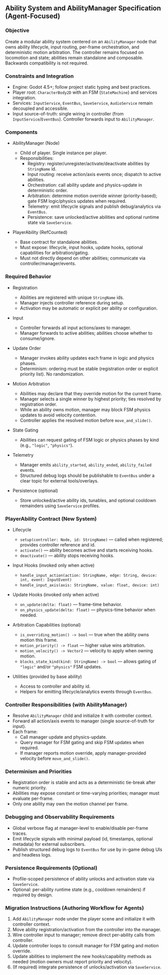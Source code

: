 ## Ability System and AbilityManager Specification (Agent-Focused)

### Objective

Create a modular ability system centered on an `AbilityManager` node that owns ability lifecycle, input routing, per-frame orchestration, and deterministic motion arbitration. The controller remains focused on locomotion and state; abilities remain standalone and composable. Backwards compatibility is not required.

### Constraints and Integration

- Engine: Godot 4.5+; follow project static typing and best practices.
- Player root: `CharacterBody2D` with an FSM (`StateMachine`) and services integration.
- Services: `InputService`, `EventBus`, `SaveService`, `AudioService` remain decoupled and accessible.
- Input source-of-truth: single wiring in controller (from `InputService`/`EventBus`). Controller forwards input to `AbilityManager`.

### Components

- AbilityManager (Node)
  - Child of player. Single instance per player.
  - Responsibilities:
    - Registry: register/unregister/activate/deactivate abilities by `StringName` id.
    - Input routing: receive action/axis events once; dispatch to active abilities.
    - Orchestration: call ability update and physics-update in deterministic order.
    - Arbitration: determine motion override winner (priority-based); gate FSM logic/physics updates when required.
    - Telemetry: emit lifecycle signals and publish debug/analytics via `EventBus`.
    - Persistence: save unlocked/active abilities and optional runtime state via `SaveService`.

- PlayerAbility (RefCounted)
  - Base contract for standalone abilities.
  - Must expose: lifecycle, input hooks, update hooks, optional capabilities for arbitration/gating.
  - Must not directly depend on other abilities; communicate via controller/manager/events.

### Required Behavior

- Registration
  - Abilities are registered with unique `StringName` ids.
  - Manager injects controller reference during setup.
  - Activation may be automatic or explicit per ability or configuration.

- Input
  - Controller forwards all input actions/axes to manager.
  - Manager forwards to active abilities; abilities choose whether to consume/ignore.

- Update Order
  - Manager invokes ability updates each frame in logic and physics phases.
  - Determinism: ordering must be stable (registration order or explicit priority list). No randomization.

- Motion Arbitration
  - Abilities may declare that they override motion for the current frame.
  - Manager selects a single winner by highest priority; ties resolved by registration order.
  - While an ability owns motion, manager may block FSM physics updates to avoid velocity contention.
  - Controller applies the resolved motion before `move_and_slide()`.

- State Gating
  - Abilities can request gating of FSM logic or physics phases by kind (e.g., `"logic"`, `"physics"`).

- Telemetry
  - Manager emits `ability_started`, `ability_ended`, `ability_failed` events.
  - Structured debug logs should be publishable to `EventBus` under a clear topic for external tools/overlays.

- Persistence (optional)
  - Store unlocked/active ability ids, tunables, and optional cooldown remainders using `SaveService` profiles.

### PlayerAbility Contract (New System)

- Lifecycle
  - `setup(controller: Node, id: StringName)` — called when registered; provides controller reference and id.
  - `activate()` — ability becomes active and starts receiving hooks.
  - `deactivate()` — ability stops receiving hooks.

- Input Hooks (invoked only when active)
  - `handle_input_action(action: StringName, edge: String, device: int, event: InputEvent)`
  - `handle_input_axis(axis: StringName, value: float, device: int)`

- Update Hooks (invoked only when active)
  - `on_update(delta: float)` — frame-time behavior.
  - `on_physics_update(delta: float)` — physics-time behavior when needed.

- Arbitration Capabilities (optional)
  - `is_overriding_motion() -> bool` — true when the ability owns motion this frame.
  - `motion_priority() -> float` — higher value wins arbitration.
  - `motion_velocity() -> Vector2` — velocity to apply when owning motion.
  - `blocks_state_kind(kind: StringName) -> bool` — allows gating of `"logic"` and/or `"physics"` FSM updates.

- Utilities (provided by base ability)
  - Access to controller and ability id.
  - Helpers for emitting lifecycle/analytics events through `EventBus`.

### Controller Responsibilities (with AbilityManager)

- Resolve `AbilityManager` child and initialize it with controller context.
- Forward all action/axis events to manager (single source-of-truth for input).
- Each frame:
  - Call manager update and physics-update.
  - Query manager for FSM gating and skip FSM updates when required.
  - If manager reports motion override, apply manager-provided velocity before `move_and_slide()`.

### Determinism and Priorities

- Registration order is stable and acts as a deterministic tie-break after numeric priority.
- Abilities may expose constant or time-varying priorities; manager must evaluate per-frame.
- Only one ability may own the motion channel per frame.

### Debugging and Observability Requirements

- Global verbose flag at manager-level to enable/disable per-frame traces.
- Emit lifecycle signals with minimal payload (id, timestamps, optional metadata) for external subscribers.
- Publish structured debug logs to `EventBus` for use by in-game debug UIs and headless logs.

### Persistence Requirements (Optional)

- Profile-scoped persistence of ability unlocks and activation state via `SaveService`.
- Optional: per-ability runtime state (e.g., cooldown remainders) if required by design.

### Migration Instructions (Authoring Workflow for Agents)

1. Add `AbilityManager` node under the player scene and initialize it with controller context.
2. Move ability registration/activation from the controller into the manager.
3. Wire controller input to manager; remove direct per-ability calls from controller.
4. Update controller loops to consult manager for FSM gating and motion override.
5. Update abilities to implement the new hooks/capability methods as needed (motion owners must report priority and velocity).
6. (If required) integrate persistence of unlocks/activation via `SaveService`.


